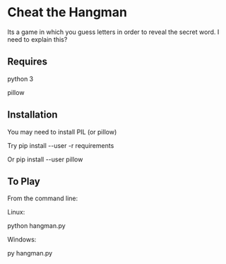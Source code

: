 Cheat the Hangman
=================

Its a game in which you guess letters in order to reveal the secret word.
I need to explain this?

Requires
--------
python 3

pillow

Installation
------------
You may need to install PIL (or pillow)

Try
    pip install --user -r requirements

Or
    pip install --user pillow

To Play
-------
From the command line:

Linux:

python hangman.py 

Windows:

py hangman.py
